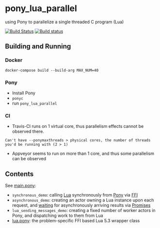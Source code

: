 # pony_lua_parallel
 using Pony to parallelize a single threaded C program (Lua)

[![Build Status](https://travis-ci.org/d-led/pony_lua_parallel.svg?branch=master)](https://travis-ci.org/d-led/pony_lua_parallel) [![Build status](https://ci.appveyor.com/api/projects/status/wp5hcrquow7ye56p/branch/master?svg=true)](https://ci.appveyor.com/project/d-led/pony-lua-parallel/branch/master)

## Building and Running

### Docker

```
docker-compose build --build-arg MAX_NUM=40
```

### Pony

- Install Pony
- `ponyc`
- run `pony_lua_parallel`

### CI

- Travis-CI runs on 1 virtual core, thus parallelism effects cannot be observed there.

```
Can't have --ponymaxthreads > physical cores, the number of threads you'd be running with (2 > 1)
```

- Appveyor seems to run on more than 1 core, and thus some parallelism can be observed

## Contents

See [main.pony](main.pony):

- `synchronous_demo`: calling [Lua](https://www.lua.org/manual/5.3/) synchronously from [Pony](http://tutorial.ponylang.org/) via [FFI](https://tutorial.ponylang.io/c-ffi.html)
- `asynchronous_demo`: creating an actor owning a Lua instance upon each request, and [waiting](https://stdlib.ponylang.io/promises-Promises/#join) for asynchronously arriving results via [Promises](https://patterns.ponylang.io/async/actorpromise.html)
- `lua_sending_messages_demo`: creating a fixed number of worker actors in Pony, and dispatching work to them from Lua
- [lua.pony](lua.pony): the problem-specific FFI based Lua 5.3 wrapper class
